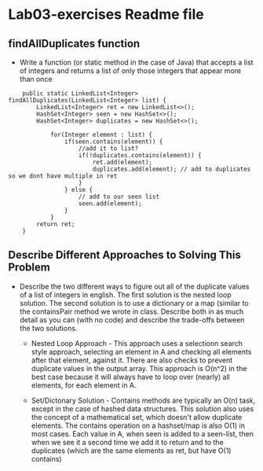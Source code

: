 # Lab03-exercises Readme file

## findAllDuplicates function

* Write a function (or static method in the case of Java) that accepts a list of integers and returns a list of only those integers that appear more than once

```{java}
    public static LinkedList<Integer> findAllDuplicates(LinkedList<Integer> list) {
        LinkedList<Integer> ret = new LinkedList<>();
        HashSet<Integer> seen = new HashSet<>();
        HashSet<Integer> duplicates = new HashSet<>();

            for(Integer element : list) {
                if(seen.contains(element)) {
                    //add it to list?
                    if(!duplicates.contains(element)) {
                        ret.add(element);
                        duplicates.add(element); // add to duplicates so we dont have multiple in ret
                    }
                } else {
                    // add to our seen list
                    seen.add(element);
                }
            }
        return ret;
    }
```

## Describe Different Approaches to Solving This Problem

* Describe the two different ways to figure out all of the duplicate values of a list of integers in english. The first solution is the nested loop solution. The second solution is to use a dictionary or a map (similar to the containsPair method we wrote in class. Describe both in as much detail as you can (with no code) and describe the trade-offs between the two solutions.

  * Nested Loop Approach - This approach uses a selectionn search style approach, selecting an element in A and checking all elements after that element, against it. There are also checks to prevent duplicate values in the output array. This approach is O(n^2) in the best case because it will always have to loop over (nearly) all elements, for each element in A.

  * Set/Dictonary Solution - Contains methods are typically an O(n) task, except in the case of hashed data structures. This solution also uses the concept of a mathematical set, which doesn't allow duplicate elements. The contains operation on a hashset/map is also O(1) in most cases. Each value in A, when seen is added to a seen-list, then when we see it a second time we add it to return and to the duplicates (which are the same elements as ret, but have O(1) contains)
